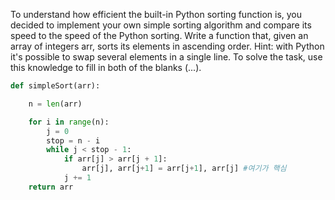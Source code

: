 To understand how efficient the built-in Python sorting function is, you decided to implement your own simple sorting algorithm and compare its speed to the speed of the Python sorting. Write a function that, given an array of integers arr, sorts its elements in ascending order.
Hint: with Python it's possible to swap several elements in a single line. To solve the task, use this knowledge to fill in both of the blanks (...).

```python
def simpleSort(arr):

    n = len(arr)

    for i in range(n):
        j = 0
        stop = n - i
        while j < stop - 1:
            if arr[j] > arr[j + 1]:
                arr[j], arr[j+1] = arr[j+1], arr[j] #여기가 핵심
            j += 1
    return arr

```